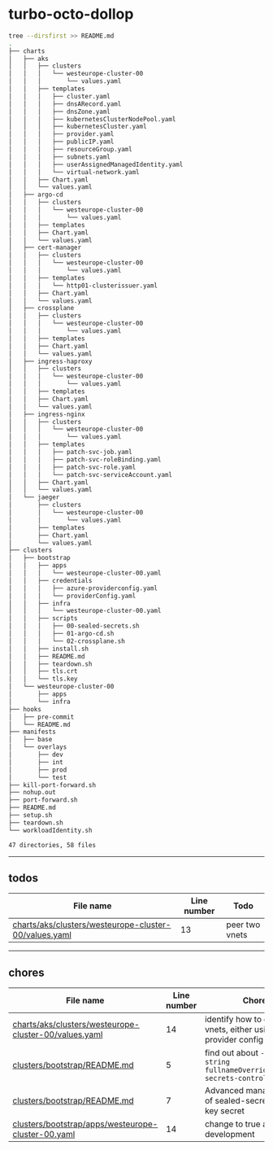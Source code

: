 # turbo-octo-dollop

```bash
tree --dirsfirst >> README.md
.
├── charts
│   ├── aks
│   │   ├── clusters
│   │   │   └── westeurope-cluster-00
│   │   │       └── values.yaml
│   │   ├── templates
│   │   │   ├── cluster.yaml
│   │   │   ├── dnsARecord.yaml
│   │   │   ├── dnsZone.yaml
│   │   │   ├── kubernetesClusterNodePool.yaml
│   │   │   ├── kubernetesCluster.yaml
│   │   │   ├── provider.yaml
│   │   │   ├── publicIP.yaml
│   │   │   ├── resourceGroup.yaml
│   │   │   ├── subnets.yaml
│   │   │   ├── userAssignedManagedIdentity.yaml
│   │   │   └── virtual-network.yaml
│   │   ├── Chart.yaml
│   │   └── values.yaml
│   ├── argo-cd
│   │   ├── clusters
│   │   │   └── westeurope-cluster-00
│   │   │       └── values.yaml
│   │   ├── templates
│   │   ├── Chart.yaml
│   │   └── values.yaml
│   ├── cert-manager
│   │   ├── clusters
│   │   │   └── westeurope-cluster-00
│   │   │       └── values.yaml
│   │   ├── templates
│   │   │   └── http01-clusterissuer.yaml
│   │   ├── Chart.yaml
│   │   └── values.yaml
│   ├── crossplane
│   │   ├── clusters
│   │   │   └── westeurope-cluster-00
│   │   │       └── values.yaml
│   │   ├── templates
│   │   ├── Chart.yaml
│   │   └── values.yaml
│   ├── ingress-haproxy
│   │   ├── clusters
│   │   │   └── westeurope-cluster-00
│   │   │       └── values.yaml
│   │   ├── templates
│   │   ├── Chart.yaml
│   │   └── values.yaml
│   ├── ingress-nginx
│   │   ├── clusters
│   │   │   └── westeurope-cluster-00
│   │   │       └── values.yaml
│   │   ├── templates
│   │   │   ├── patch-svc-job.yaml
│   │   │   ├── patch-svc-roleBinding.yaml
│   │   │   ├── patch-svc-role.yaml
│   │   │   └── patch-svc-serviceAccount.yaml
│   │   ├── Chart.yaml
│   │   └── values.yaml
│   └── jaeger
│       ├── clusters
│       │   └── westeurope-cluster-00
│       │       └── values.yaml
│       ├── templates
│       ├── Chart.yaml
│       └── values.yaml
├── clusters
│   ├── bootstrap
│   │   ├── apps
│   │   │   └── westeurope-cluster-00.yaml
│   │   ├── credentials
│   │   │   ├── azure-providerconfig.yaml
│   │   │   └── providerConfig.yaml
│   │   ├── infra
│   │   │   └── westeurope-cluster-00.yaml
│   │   ├── scripts
│   │   │   ├── 00-sealed-secrets.sh
│   │   │   ├── 01-argo-cd.sh
│   │   │   └── 02-crossplane.sh
│   │   ├── install.sh
│   │   ├── README.md
│   │   ├── teardown.sh
│   │   ├── tls.crt
│   │   └── tls.key
│   └── westeurope-cluster-00
│       ├── apps
│       └── infra
├── hooks
│   ├── pre-commit
│   └── README.md
├── manifests
│   ├── base
│   └── overlays
│       ├── dev
│       ├── int
│       ├── prod
│       └── test
├── kill-port-forward.sh
├── nohup.out
├── port-forward.sh
├── README.md
├── setup.sh
├── teardown.sh
└── workloadIdentity.sh

47 directories, 58 files
```

---

## todos

File name | Line number | Todo
---|---|---|
[charts/aks/clusters/westeurope-cluster-00/values.yaml](charts/aks/clusters/westeurope-cluster-00/values.yaml)|13| peer two vnets|

---

## chores

File name | Line number | Chore
---|---|---|
[charts/aks/clusters/westeurope-cluster-00/values.yaml](charts/aks/clusters/westeurope-cluster-00/values.yaml)|14| identify how to connect to vnets, either using single provider config or two|
[clusters/bootstrap/README.md](clusters/bootstrap/README.md)|5| find out about `--set-string fullnameOverride=sealed-secrets-controller`|
[clusters/bootstrap/README.md](clusters/bootstrap/README.md)|7| Advanced management of sealed-secrets sealing key secret|
[clusters/bootstrap/apps/westeurope-cluster-00.yaml](clusters/bootstrap/apps/westeurope-cluster-00.yaml)|14| change to true after development|

